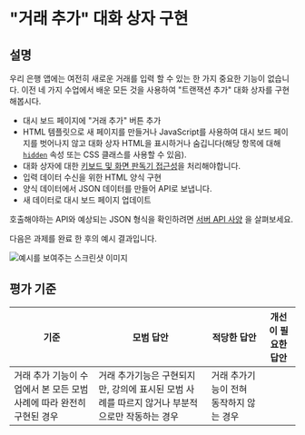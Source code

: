 # "거래 추가" 대화 상자 구현

## 설명

우리 은행 앱에는 여전히 새로운 거래를 입력 할 수 있는 한 가지 중요한 기능이 없습니다. 이전 네 가지 수업에서 배운 모든 것을 사용하여 "트랜잭션 추가" 대화 상자를 구현해봅시다.

- 대시 보드 페이지에 "거래 추가" 버튼 추가
- HTML 템플릿으로 새 페이지를 만들거나 JavaScript를 사용하여 대시 보드 페이지를 벗어나지 않고 대화 상자 HTML을 표시하거나 숨깁니다(해당 항목에 대해 [`hidden`](https://developer.mozilla.org/en-US/docs/Web/HTML/Global_attributes/hidden) 속성 또는 CSS 클래스를 사용할 수 있음).
- 대화 상자에 대한 [키보드 및 화면 판독기 접근성](https://developer.paciellogroup.com/blog/2018/06/the-current-state-of-modal-dialog-accessibility/)을 처리해야합니다.
- 입력 데이터 수신을 위한 HTML 양식 구현
- 양식 데이터에서 JSON 데이터를 만들어 API로 보냅니다.
- 새 데이터로 대시 보드 페이지 업데이트

호출해야하는 API와 예상되는 JSON 형식을 확인하려면 [서버 API 사양](../api/README.md) 을 살펴보세요.

다음은 과제를 완료 한 후의 예시 결과입니다.

![예시를 보여주는 스크린샷 이미지](./images/dialog.png)

## 평가 기준

기준 | 모범 답안 | 적당한 답안 | 개선이 필요한 답안
--- | --- | --- | ---
 | 거래 추가 기능이 수업에서 본 모든 모범 사례에 따라 완전히 구현된 경우 | 거래 추가기능은 구현되지만, 강의에 표시된 모범 사례를 따르지 않거나 부분적으로만 작동하는 경우 | 거래 추가기능이 전혀 동작하지 않는 경우

